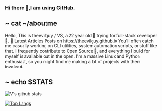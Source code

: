 ### Hi there 👋,I am using GitHub.

~ cat ~/aboutme
------------

Hello, This is theevilguy / VS, a 22 year old 🚀 trying for full-stack developer 🔨.
📕 Latest Articles Posts on 
https://theevilguy.github.io
You'll often catch me casually working on CLI utilities, system automation scripts, or stuff like that.
I frequently contribute to Open Source 🌿, and everything I build for myself is available out in the open. I'm a massive Linux and Python enthusiast, so you might find me making a lot of projects with them involved.

~ echo $STATS
----------
  ![V's github stats](https://github-readme-stats.vercel.app/api?username=theevilguy&count_private=true&show_icons=true&theme=tokyonight)
 
 [![Top Langs](https://github-readme-stats.vercel.app/api/top-langs/?username=theevilguy&theme=onedark&langs_count=10&layout=compact&hide=prolog)](https://github.com/theevilguy/github-readme-stats)




<!--
**vklsnh/vklsnh** is a ✨ _special_ ✨ repository because its `README.md` (this file) appears on your GitHub profile.

Here are some ideas to get you started:

- 🔭 I’m currently working on ...
- 🌱 I’m currently learning ...
- 👯 I’m looking to collaborate on ...
- 🤔 I’m looking for help with ...
- 💬 Ask me about ...
- 📫 How to reach me: ...
- 😄 Pronouns: ...
- ⚡ Fun fact: ...
-->
